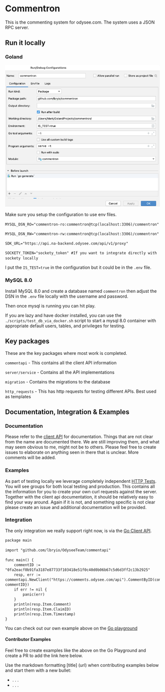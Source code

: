 # Commentron 

This is the commenting system for odysee.com. The system uses a JSON RPC server.
 
## Run it locally

### Goland

![GoLand configuration](goland-config.png)

Make sure you setup the configuration to use env files. 

`MYSQL_DSN_RO="commentron-ro:commentron@tcp(localhost:3306)/commentron"`

`MYSQL_DSN_RW="commentron-rw:commentron@tcp(localhost:3306)/commentron"`

`SDK_URL="https://api.na-backend.odysee.com/api/v1/proxy"`

`SOCKETY_TOKEN="sockety_token" #If you want to integrate directly with sockety locally`

I put the `IS_TEST=true` in the configuration but it could be in the `.env` file. 

### MySQL 8.0

Install MySQL 8.0 and create a database named `commentron` then adjust the DSN
in the `.env` file locally with the username and password. 

Then once mysql is running you can hit play. 

If you are lazy and have docker installed, you can use the `./scripts/test_db_via_docker.sh` script
to start a mysql 8.0 container with appropriate default users, tables, and privileges for testing.

## Key packages

These are the key packages where most work is completed.

`commentapi` -  This contains all the client API information 

`server/service` - Contains all the API implementations

`migration` - Contains the migrations to the database

`http_requests` - This has http requests for testing different APIs. Best used as templates

## Documentation, Integration & Examples

### Documentation

Please refer to the [client API](commentapi) for documentation. Things that are not clear from the name are documented there.
We are still improving them, and what may seem obvious to me, might not be to others. Please feel free
to create issues to elaborate on anything seen in there that is unclear. More comments will be added. 

### Examples

As part of testing locally we leverage completely independent [HTTP Tests](http_requests). You will see
groups for both local testing and production. This contains all the information for you to create your 
own curl requests against the server. Together with the client api documentation, it should be relatively
easy to find your way around. Again if it is not, and something specific is not clear please create an issue
and additional documentation will be provided. 

### Integration 

The only integration we really support right now, is via the [Go Client API](commentapi). 

```golang
package main

import "github.com/lbryio/OdyseeTeam/commentapi"

func main() {
	commentID := "0fa2eacf0b91fa3187e87733f103418e51f0c40d0b06b67c5d6d3ff2c13b2925"
	resp, err := commentapi.NewClient("https://comments.odysee.com/api").CommentByID(commentapi.ByIDArgs{CommentID: commentID})
	if err != nil {
		panic(err)
	}
	println(resp.Item.Comment)
	println(resp.Item.ClaimID)
	println(resp.Item.Timestamp)
}
```

You can check out our own example above on the [Go playground](https://play.golang.com/p/o2gHKgvamu3)


#### Contributor Examples

Feel free to create examples like the above on the Go Playground and create a PR to add the link here below.

Use the markdown formatting [title] (url) when contributing examples below and start them with a new bullet:

-  . . .
-  . . .



